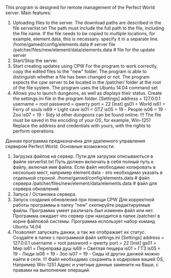 This program is designed for remote management of the Perfect World server.
Main features:
1) Uploading files to the server. The download paths are described in the file serverlist.txt
The path must include the full path to the file, including the file name. 
   If the file needs to be copied to multiple locations, for example, element.data, this is necessary. 
   specify it in a separate line.
   /home/gamed/config/elements.data # server file
   /patcher/files/new/element/data/elements.data # file for the update server
2) Start/Stop the server.
3) Start creating updates using CPW
For the program to work correctly, copy the edited files to the "new" folder.
The program is able to distinguish whether a file has been changed or not.
The program expects the cpw server to be located in the /patcher/ folder at the root of the file system.
The program uses the Ubuntu 14.04 command set
4) Allows you to launch dungeons, as well as displays their status.
Create the settings.ini file in the program folder.
[Settings]
address = 127.0.0.1
username = root
password = qwerty
port = 22
[Inst]
gs01 = World
is61 = Ferry of souls
is69 = Light cave
is01 = GTZ
is05 = 19 - People
is06 = 19 - Zoo
is07 = 19 - Sidy
id other dungeons can be found online.
!!! The file must be saved in the encoding of your OS, for example, Win-1251
Replace the address and credentials with yours, with the rights to perform operations.

Данная программа предназначена для удаленного управления сервером Perfect World.
Основные возможности:
1) Загрузка файлов на сервер. Пути для загрузки описываються в файле serverlist.txt
   Путь должен включать в себя полный путь к файлу, включая имя файла. 
   Если файл необходимо копировать в несколько мест, например element.data - это необходимо 
   указать в отдельной строкой.
   /home/gamed/config/elements.data # файл сервера
   /patcher/files/new/element/data/elements.data # файл для сервера обновлений
2) Запуск / Остановка сервера.
3) Запуск создания обновлений при помощи CPW
Для корректной работы программы в папку "new" скопируйте редактируемые файлы.
Программа умеет различать был изменен файл или нет.
Программа ожидает что сервер cpw находится в папке /patcher/ в корне файловой системы.
Программа использует набор команд Ubuntu 14.04
4) Позволяет запускать данжи, а так же отображает их статус.
Создайте в папке с программой файл settings.ini
[Settings]
address = 127.0.0.1
username = root
password = qwerty
port = 22
[Inst]
gs01 = Мир
is61 = Переправа душ
is69 = Светлая пещера
is01 = ГТЗ
is05 = 19 - Люди
is06 = 19 - Зоо
is07 = 19 - Сиды
id других данжей можно найти в сети.
!!! Файл необходимо сохранять в кодировке вашей OS, Например Win-1251
Адрес и учетные данные замените на Ваши, с правами на выполнение операций.

